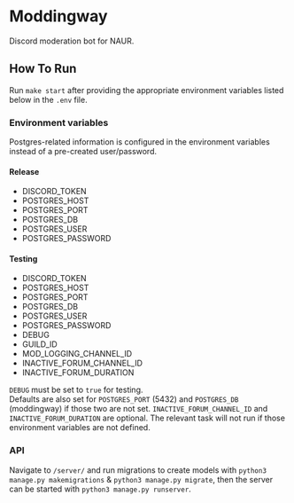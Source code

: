 # Moddingway

Discord moderation bot for NAUR.

## How To Run
Run `make start` after providing the appropriate environment variables listed below in the `.env` file.

### Environment variables
Postgres-related information is configured in the environment variables instead of a pre-created user/password.
#### Release
- DISCORD_TOKEN
- POSTGRES_HOST
- POSTGRES_PORT
- POSTGRES_DB
- POSTGRES_USER
- POSTGRES_PASSWORD

#### Testing
- DISCORD_TOKEN
- POSTGRES_HOST
- POSTGRES_PORT
- POSTGRES_DB
- POSTGRES_USER
- POSTGRES_PASSWORD
- DEBUG
- GUILD_ID
- MOD_LOGGING_CHANNEL_ID
- INACTIVE_FORUM_CHANNEL_ID
- INACTIVE_FORUM_DURATION

`DEBUG` must be set to `true` for testing.  
Defaults are also set for `POSTGRES_PORT` (5432) and `POSTGRES_DB` (moddingway) if those two are not set.
`INACTIVE_FORUM_CHANNEL_ID` and `INACTIVE_FORUM_DURATION` are optional. The relevant task will not run if those environment variables are not defined.

### API

Navigate to `/server/` and run migrations to create models with `python3 manage.py makemigrations` & `python3 manage.py migrate`, then the server can be started with `python3 manage.py runserver`.
